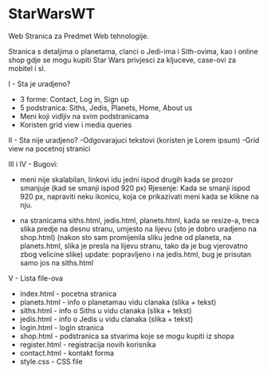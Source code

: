 # StarWarsWT
Web Stranica za Predmet Web tehnologije.


Stranica s detaljima o planetama, clanci o Jedi-ima i Sith-ovima, kao i online shop gdje se mogu kupiti Star Wars privjesci za kljuceve, case-ovi za mobitel i sl.

I - Sta je uradjeno?
- 3 forme: Contact, Log in, Sign up
- 5 podstranica: Siths, Jedis, Planets, Home, About us
- Meni koji vidljiv na svim podstranicama
- Koristen grid view i media queries

II - Sta nije uradjeno?
-Odgovarajuci tekstovi (koristen je Lorem ipsum)
-Grid view na pocetnoj stranici

III i IV - Bugovi:

- meni nije skalabilan, linkovi idu jedni ispod drugih kada se prozor smanjuje (kad se smanji ispod 920 px)
	Rjesenje: Kada se smanji ispod 920 px, napraviti neku ikonicu, koja ce prikazivati meni kada se klikne na nju.

- na stranicama siths.html, jedis.html, planets.html, kada se resize-a, treca slika predje na desnu stranu, umjesto na lijevu (sto je dobro uradjeno na shop.html)
(nakon sto sam promijenila sliku jedne od planeta, na planets.html, slika je presla na lijevu stranu, tako da je bug vjerovatno zbog velicine slike)
update: popravljeno i na jedis.html, bug je prisutan samo jos na siths.html

V - Lista file-ova

- index.html - pocetna stranica
- planets.html - info o planetamau vidu clanaka (slika + tekst) 
- siths.html - info o Siths u vidu clanaka (slika + tekst) 
- jedis.html - info o Jedis u vidu clanaka (slika + tekst) 
- login.html - login stranica 
- shop.html - podstranica sa stvarima koje se mogu kupiti iz shopa
- register.html - registracija novih korisnika
- contact.html - kontakt forma
- style.css - CSS file
